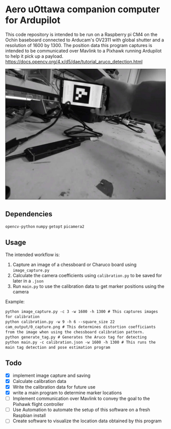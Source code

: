 # Aero uOttawa companion computer for Ardupilot
This code repository is intended to be run on a Raspberry pi CM4 on the Ochin baseboard connected to Arducam's OV2311 with global shutter and a resolution of 1600 by 1300. The position data this program captures is intended to be communicated over Mavlink to a Pixhawk running Ardupilot to help it pick up a payload.
https://docs.opencv.org/4.x/d5/dae/tutorial_aruco_detection.html

![image](/images/cam.jpg)

## Dependencies
`opencv-python`
`numpy`
`getopt`
`picamera2`

## Usage
The intended workflow is:
1. Capture an image of a chessboard or Charuco board using `image_capture.py` 
2. Calculate the camera coefficients using `calibration.py` to be saved for later in a `.json`
3. Run `main.py` to use the calibration data to get marker positions using the camera

Example:
```commandline
python image_capture.py -c 3 -w 1600 -h 1300 # This captures images for calibration
python calibration.py -w 9 -h 6 --square_size 22 cam_output/0_capture.png # This determines distortion coefficiants from the image when using the chessboard calibration pattern.
python generate_tag.py # Generates the Aruco tag for detecting
python main.py -c calibration.json -w 1600 -h 1300 # This runs the main tag detection and pose estimation program
```

## Todo
- [x] implement image capture and saving
- [x] Calculate calibration data
- [x] Write the calibration data for future use
- [X] write a main program to determine marker locations
- [ ] Implement communication over Mavlink to convey the goal to the Pixhawk flight controller
- [ ] Use Automation to automate the setup of this software on a fresh Raspbian install
- [ ] Create software to visualize the location data obtained by this program
